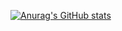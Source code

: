 [![Anurag's GitHub stats](https://github-readme-stats.vercel.app/api?username=TomXV)](https://github.com/anuraghazra/github-readme-stats)
